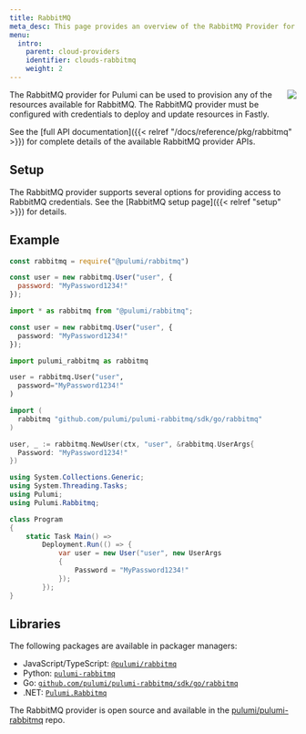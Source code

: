 ```yaml
---
title: RabbitMQ
meta_desc: This page provides an overview of the RabbitMQ Provider for Pulumi.
menu:
  intro:
    parent: cloud-providers
    identifier: clouds-rabbitmq
    weight: 2
---
```


<img src="/logos/tech/rabbitmq.svg" align="right" class="h-16 px-8 pb-4">

The RabbitMQ provider for Pulumi can be used to provision any of the resources available for RabbitMQ.
The RabbitMQ provider must be configured with credentials to deploy and update resources in Fastly.

See the [full API documentation]({{< relref "/docs/reference/pkg/rabbitmq" >}}) for complete details of the available RabbitMQ provider APIs.

## Setup

The RabbitMQ provider supports several options for providing access to RabbitMQ credentials.  See the [RabbitMQ setup page]({{< relref "setup" >}}) for details.

## Example





```javascript
const rabbitmq = require("@pulumi/rabbitmq")

const user = new rabbitmq.User("user", {
  password: "MyPassword1234!"
});
```




```typescript
import * as rabbitmq from "@pulumi/rabbitmq";

const user = new rabbitmq.User("user", {
  password: "MyPassword1234!"
});
```




```python
import pulumi_rabbitmq as rabbitmq

user = rabbitmq.User("user",
  password="MyPassword1234!"
)
```




```go
import (
  rabbitmq "github.com/pulumi/pulumi-rabbitmq/sdk/go/rabbitmq"
)

user, _ := rabbitmq.NewUser(ctx, "user", &rabbitmq.UserArgs{
  Password: "MyPassword1234!"
})
```




```csharp
using System.Collections.Generic;
using System.Threading.Tasks;
using Pulumi;
using Pulumi.Rabbitmq;

class Program
{
    static Task Main() =>
        Deployment.Run(() => {
            var user = new User("user", new UserArgs
            {
                Password = "MyPassword1234!"
            });
        });
}
```





## Libraries

The following packages are available in packager managers:

* JavaScript/TypeScript: [`@pulumi/rabbitmq`](https://www.npmjs.com/package/@pulumi/rabbitmq)
* Python: [`pulumi-rabbitmq`](https://pypi.org/project/pulumi-rabbitmq/)
* Go: [`github.com/pulumi/pulumi-rabbitmq/sdk/go/rabbitmq`](https://github.com/pulumi/pulumi-rabbitmq)
* .NET: [`Pulumi.Rabbitmq`](https://www.nuget.org/packages/Pulumi.Rabbitmq)

The RabbitMQ provider is open source and available in the [pulumi/pulumi-rabbitmq](https://github.com/pulumi/pulumi-rabbitmq) repo.
